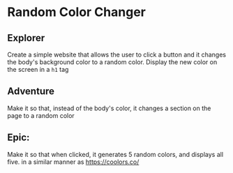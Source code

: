 # Random Color Changer


## Explorer
Create a simple website that allows the user to click a button and it changes the body's background color to a random color. Display the new color on the screen in a `h1` tag


## Adventure
Make it so that, instead of the body's color, it changes a section on the page to a random color

## Epic: 
Make it so that when clicked, it generates 5 random colors, and displays all five. in a similar manner as https://coolors.co/
 

